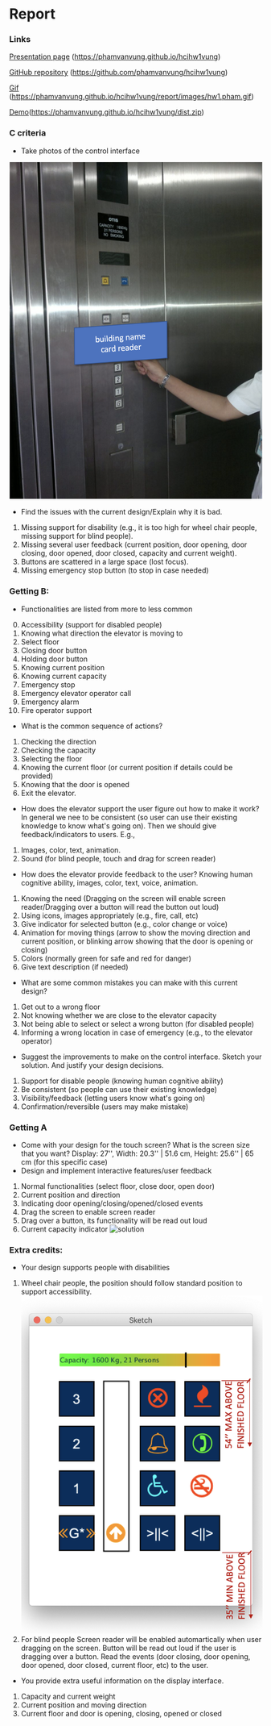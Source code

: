 # Report 

### Links
[Presentation page](https://phamvanvung.github.io/hcihw1vung) (https://phamvanvung.github.io/hcihw1vung)

[GitHub repository](https://github.com/phamvanvung/hcihw1vung) (https://github.com/phamvanvung/hcihw1vung)

[Gif](report/images/hw1.pham.gif) (https://phamvanvung.github.io/hcihw1vung/report/images/hw1.pham.gif)

[Demo](https://phamvanvung.github.io/hcihw1vung/dist.zip)(https://phamvanvung.github.io/hcihw1vung/dist.zip)

### C criteria

- Take photos of the control interface

![originalelevator](report/images/originalelevator.png)

- Find the issues with the current design/Explain why it is bad.
1. Missing support for disability (e.g., it is too high for wheel chair people, missing support for blind people).
2. Missing several user feedback (current position, door opening, door closing, door opened, door closed, capacity and current weight).
3. Buttons are scattered in a large space (lost focus).
5. Missing emergency stop button (to stop in case needed)

### Getting B:
- Functionalities are listed from more to less common
0. Accessibility (support for disabled people) 
1. Knowing what direction the elevator is moving to
2. Select floor
3. Closing door button
4. Holding door button
5. Knowing current position
6. Knowing current capacity
7. Emergency stop
8. Emergency elevator operator call
9. Emergency alarm
10. Fire operator support

- What is the common sequence of actions?
1. Checking the direction
2. Checking the capacity
3. Selecting the floor
4. Knowing the current floor (or current position if details could be provided)
5. Knowing that the door is opened
6. Exit the elevator.

- How does the elevator support the user figure out how to make it work?
In general we nee to be consistent (so user can use their existing knowledge to know what's going on).
Then we should give feedback/indicators to users. E.g.,
1. Images, color, text, animation.
2. Sound (for blind people, touch and drag for screen reader)
  
- How does the elevator provide feedback to the user?
Knowing human cognitive ability, images, color, text, voice, animation.
1. Knowing the need (Dragging on the screen will enable screen reader/Dragging over a button will read the button out loud)
2. Using icons, images appropriately (e.g., fire, call, etc) 
3. Give indicator for selected button (e.g., color change or voice)
4. Animation for moving things (arrow to show the moving direction and current position, or blinking arrow showing that the door is opening or closing)
5. Colors (normally green for safe and red for danger)
6. Give text description (if needed)


- What are some common mistakes you can make with this current design?
1. Get out to a wrong floor
2. Not knowing whether we are close to the elevator capacity
3. Not being able to select or select a wrong button (for disabled people) 
4. Informing a wrong location in case of emergency (e.g., to the elevator operator) 


- Suggest the improvements to make on the control interface. Sketch your solution. And justify your design decisions.
1. Support for disable people (knowing human cognitive ability)
2. Be consistent (so people can use their existing knowledge)
3. Visibility/feedback (letting users know what's going on)
4. Confirmation/reversible (users may make mistake)

### Getting A
- Come with your design for the touch screen? What is the screen size that you want?
Display: 27'', Width: 20.3'' | 51.6 cm, Height: 25.6'' | 65 cm (for this specific case)
- Design and implement interactive features/user feedback
1. Normal functionalities (select floor, close door, open door)
2. Current position and direction
3. Indicating door opening/closing/opened/closed events
4. Drag the screen to enable screen reader
5. Drag over a button, its functionality will be read out loud
6. Current capacity indicator
![solution](report/images/hw1.pham.gif)
### Extra credits:
- Your design supports people with disabilities
1. Wheel chair people, the position should follow standard position to support accessibility.
![position](report/images/position.png)
2. For blind people
Screen reader will be enabled automartically when user dragging on the screen.
Button will be read out loud if the user is dragging over a button.
Read the events (door closing, door opening, door opened, door closed, current floor, etc) to the user.

- You provide extra useful information on the display interface.
1. Capacity and current weight
2. Current position and moving direction
3. Current floor and door is opening, closing, opened or closed
